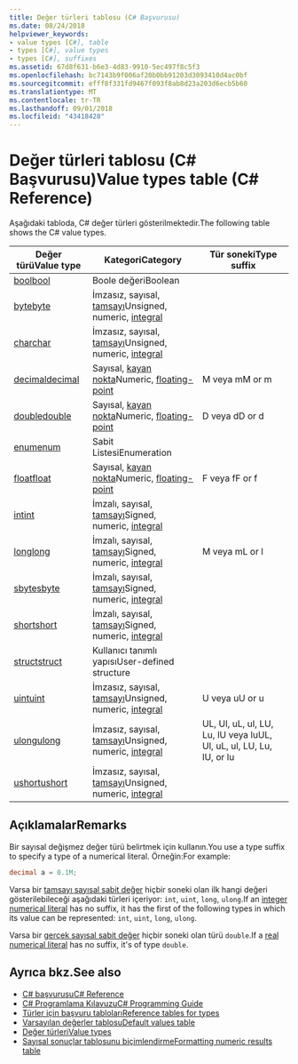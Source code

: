 ```yaml
---
title: Değer türleri tablosu (C# Başvurusu)
ms.date: 08/24/2018
helpviewer_keywords:
- value types [C#], table
- types [C#], value types
- types [C#], suffixes
ms.assetid: 67d8f631-b6e3-4d83-9910-5ec497f8c5f3
ms.openlocfilehash: bc7143b9f006af20b0bb91203d3093410d4ac0bf
ms.sourcegitcommit: efff8f331fd9467f093f8ab8d23a203d6ecb5b60
ms.translationtype: MT
ms.contentlocale: tr-TR
ms.lasthandoff: 09/01/2018
ms.locfileid: "43418428"
---
```

# <a name="value-types-table-c-reference"></a><span data-ttu-id="c3c94-102">Değer türleri tablosu (C# Başvurusu)</span><span class="sxs-lookup"><span data-stu-id="c3c94-102">Value types table (C# Reference)</span></span>

<span data-ttu-id="c3c94-103">Aşağıdaki tabloda, C# değer türleri gösterilmektedir.</span><span class="sxs-lookup"><span data-stu-id="c3c94-103">The following table shows the C# value types.</span></span>  
  
|<span data-ttu-id="c3c94-104">Değer türü</span><span class="sxs-lookup"><span data-stu-id="c3c94-104">Value type</span></span>|<span data-ttu-id="c3c94-105">Kategori</span><span class="sxs-lookup"><span data-stu-id="c3c94-105">Category</span></span>|<span data-ttu-id="c3c94-106">Tür soneki</span><span class="sxs-lookup"><span data-stu-id="c3c94-106">Type suffix</span></span>|  
|----------------|--------------|-----------------|  
|[<span data-ttu-id="c3c94-107">bool</span><span class="sxs-lookup"><span data-stu-id="c3c94-107">bool</span></span>](bool.md)|<span data-ttu-id="c3c94-108">Boole değeri</span><span class="sxs-lookup"><span data-stu-id="c3c94-108">Boolean</span></span>||  
|[<span data-ttu-id="c3c94-109">byte</span><span class="sxs-lookup"><span data-stu-id="c3c94-109">byte</span></span>](byte.md)|<span data-ttu-id="c3c94-110">İmzasız, sayısal, [tamsayı](integral-types-table.md)</span><span class="sxs-lookup"><span data-stu-id="c3c94-110">Unsigned, numeric, [integral](integral-types-table.md)</span></span>||  
|[<span data-ttu-id="c3c94-111">char</span><span class="sxs-lookup"><span data-stu-id="c3c94-111">char</span></span>](char.md)|<span data-ttu-id="c3c94-112">İmzasız, sayısal, [tamsayı](integral-types-table.md)</span><span class="sxs-lookup"><span data-stu-id="c3c94-112">Unsigned, numeric, [integral](integral-types-table.md)</span></span>||  
|[<span data-ttu-id="c3c94-113">decimal</span><span class="sxs-lookup"><span data-stu-id="c3c94-113">decimal</span></span>](decimal.md)|<span data-ttu-id="c3c94-114">Sayısal, [kayan nokta](floating-point-types-table.md)</span><span class="sxs-lookup"><span data-stu-id="c3c94-114">Numeric, [floating-point](floating-point-types-table.md)</span></span>|<span data-ttu-id="c3c94-115">M veya m</span><span class="sxs-lookup"><span data-stu-id="c3c94-115">M or m</span></span>|  
|[<span data-ttu-id="c3c94-116">double</span><span class="sxs-lookup"><span data-stu-id="c3c94-116">double</span></span>](double.md)|<span data-ttu-id="c3c94-117">Sayısal, [kayan nokta](floating-point-types-table.md)</span><span class="sxs-lookup"><span data-stu-id="c3c94-117">Numeric, [floating-point](floating-point-types-table.md)</span></span>|<span data-ttu-id="c3c94-118">D veya d</span><span class="sxs-lookup"><span data-stu-id="c3c94-118">D or d</span></span>|  
|[<span data-ttu-id="c3c94-119">enum</span><span class="sxs-lookup"><span data-stu-id="c3c94-119">enum</span></span>](enum.md)|<span data-ttu-id="c3c94-120">Sabit Listesi</span><span class="sxs-lookup"><span data-stu-id="c3c94-120">Enumeration</span></span>||  
|[<span data-ttu-id="c3c94-121">float</span><span class="sxs-lookup"><span data-stu-id="c3c94-121">float</span></span>](float.md)|<span data-ttu-id="c3c94-122">Sayısal, [kayan nokta](floating-point-types-table.md)</span><span class="sxs-lookup"><span data-stu-id="c3c94-122">Numeric, [floating-point](floating-point-types-table.md)</span></span>|<span data-ttu-id="c3c94-123">F veya f</span><span class="sxs-lookup"><span data-stu-id="c3c94-123">F or f</span></span>|  
|[<span data-ttu-id="c3c94-124">int</span><span class="sxs-lookup"><span data-stu-id="c3c94-124">int</span></span>](int.md)|<span data-ttu-id="c3c94-125">İmzalı, sayısal, [tamsayı](integral-types-table.md)</span><span class="sxs-lookup"><span data-stu-id="c3c94-125">Signed, numeric, [integral](integral-types-table.md)</span></span>||  
|[<span data-ttu-id="c3c94-126">long</span><span class="sxs-lookup"><span data-stu-id="c3c94-126">long</span></span>](long.md)|<span data-ttu-id="c3c94-127">İmzalı, sayısal, [tamsayı](integral-types-table.md)</span><span class="sxs-lookup"><span data-stu-id="c3c94-127">Signed, numeric, [integral](integral-types-table.md)</span></span>|<span data-ttu-id="c3c94-128">M veya m</span><span class="sxs-lookup"><span data-stu-id="c3c94-128">L or l</span></span>|  
|[<span data-ttu-id="c3c94-129">sbyte</span><span class="sxs-lookup"><span data-stu-id="c3c94-129">sbyte</span></span>](sbyte.md)|<span data-ttu-id="c3c94-130">İmzalı, sayısal, [tamsayı](integral-types-table.md)</span><span class="sxs-lookup"><span data-stu-id="c3c94-130">Signed, numeric, [integral](integral-types-table.md)</span></span>||  
|[<span data-ttu-id="c3c94-131">short</span><span class="sxs-lookup"><span data-stu-id="c3c94-131">short</span></span>](short.md)|<span data-ttu-id="c3c94-132">İmzalı, sayısal, [tamsayı](integral-types-table.md)</span><span class="sxs-lookup"><span data-stu-id="c3c94-132">Signed, numeric, [integral](integral-types-table.md)</span></span>||  
|[<span data-ttu-id="c3c94-133">struct</span><span class="sxs-lookup"><span data-stu-id="c3c94-133">struct</span></span>](struct.md)|<span data-ttu-id="c3c94-134">Kullanıcı tanımlı yapısı</span><span class="sxs-lookup"><span data-stu-id="c3c94-134">User-defined structure</span></span>||  
|[<span data-ttu-id="c3c94-135">uint</span><span class="sxs-lookup"><span data-stu-id="c3c94-135">uint</span></span>](uint.md)|<span data-ttu-id="c3c94-136">İmzasız, sayısal, [tamsayı](integral-types-table.md)</span><span class="sxs-lookup"><span data-stu-id="c3c94-136">Unsigned, numeric, [integral](integral-types-table.md)</span></span>|<span data-ttu-id="c3c94-137">U veya u</span><span class="sxs-lookup"><span data-stu-id="c3c94-137">U or u</span></span>|  
|[<span data-ttu-id="c3c94-138">ulong</span><span class="sxs-lookup"><span data-stu-id="c3c94-138">ulong</span></span>](ulong.md)|<span data-ttu-id="c3c94-139">İmzasız, sayısal, [tamsayı](integral-types-table.md)</span><span class="sxs-lookup"><span data-stu-id="c3c94-139">Unsigned, numeric, [integral](integral-types-table.md)</span></span>|<span data-ttu-id="c3c94-140">UL, Ul, uL, ul, LU, Lu, lU veya lu</span><span class="sxs-lookup"><span data-stu-id="c3c94-140">UL, Ul, uL, ul, LU, Lu, lU, or lu</span></span>|  
|[<span data-ttu-id="c3c94-141">ushort</span><span class="sxs-lookup"><span data-stu-id="c3c94-141">ushort</span></span>](ushort.md)|<span data-ttu-id="c3c94-142">İmzasız, sayısal, [tamsayı](integral-types-table.md)</span><span class="sxs-lookup"><span data-stu-id="c3c94-142">Unsigned, numeric, [integral](integral-types-table.md)</span></span>||  

## <a name="remarks"></a><span data-ttu-id="c3c94-143">Açıklamalar</span><span class="sxs-lookup"><span data-stu-id="c3c94-143">Remarks</span></span>

<span data-ttu-id="c3c94-144">Bir sayısal değişmez değer türü belirtmek için kullanın.</span><span class="sxs-lookup"><span data-stu-id="c3c94-144">You use a type suffix to specify a type of a numerical literal.</span></span> <span data-ttu-id="c3c94-145">Örneğin:</span><span class="sxs-lookup"><span data-stu-id="c3c94-145">For example:</span></span>

```csharp
decimal a = 0.1M;
```

<span data-ttu-id="c3c94-146">Varsa bir [tamsayı sayısal sabit değer](/dotnet/csharp/language-reference/language-specification/lexical-structure#integer-literals) hiçbir soneki olan ilk hangi değeri gösterilebileceği aşağıdaki türleri içeriyor: `int`, `uint`, `long`, `ulong`.</span><span class="sxs-lookup"><span data-stu-id="c3c94-146">If an [integer numerical literal](/dotnet/csharp/language-reference/language-specification/lexical-structure#integer-literals) has no suffix, it has the first of the following types in which its value can be represented: `int`, `uint`, `long`, `ulong`.</span></span>

<span data-ttu-id="c3c94-147">Varsa bir [gerçek sayısal sabit değer](/dotnet/csharp/language-reference/language-specification/lexical-structure#real-literals) hiçbir soneki olan türü `double`.</span><span class="sxs-lookup"><span data-stu-id="c3c94-147">If a [real numerical literal](/dotnet/csharp/language-reference/language-specification/lexical-structure#real-literals) has no suffix, it's of type `double`.</span></span>

## <a name="see-also"></a><span data-ttu-id="c3c94-148">Ayrıca bkz.</span><span class="sxs-lookup"><span data-stu-id="c3c94-148">See also</span></span>

- [<span data-ttu-id="c3c94-149">C# başvurusu</span><span class="sxs-lookup"><span data-stu-id="c3c94-149">C# Reference</span></span>](../index.md)
- [<span data-ttu-id="c3c94-150">C# Programlama Kılavuzu</span><span class="sxs-lookup"><span data-stu-id="c3c94-150">C# Programming Guide</span></span>](../../programming-guide/index.md)
- [<span data-ttu-id="c3c94-151">Türler için başvuru tabloları</span><span class="sxs-lookup"><span data-stu-id="c3c94-151">Reference tables for types</span></span>](reference-tables-for-types.md)
- [<span data-ttu-id="c3c94-152">Varsayılan değerler tablosu</span><span class="sxs-lookup"><span data-stu-id="c3c94-152">Default values table</span></span>](default-values-table.md)
- [<span data-ttu-id="c3c94-153">Değer türleri</span><span class="sxs-lookup"><span data-stu-id="c3c94-153">Value types</span></span>](value-types.md)
- [<span data-ttu-id="c3c94-154">Sayısal sonuçlar tablosunu biçimlendirme</span><span class="sxs-lookup"><span data-stu-id="c3c94-154">Formatting numeric results table</span></span>](formatting-numeric-results-table.md)
